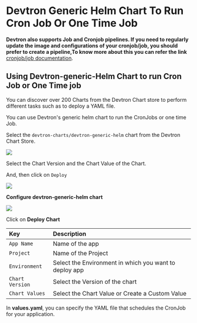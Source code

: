 # Devtron Generic Helm Chart To Run Cron Job Or One Time Job

**Devtron also supports Job and Cronjob pipelines. If you need to regularly update the image and configurations of your cronjob/job, you should prefer to create a pipeline,To know more about this you can refer the link** [cronjob/job documentation](../creating-application/deployment-template/job-and-cronjob.md).

## Using Devtron-generic-Helm Chart to run Cron Job or One Time job

You can discover over 200 Charts from the Devtron Chart store to perform different tasks such as to deploy a YAML file.

You can use Devtron's generic helm chart to run the CronJobs or one time Job.

Select the `devtron-charts/devtron-generic-helm` chart from the Devtron Chart Store.

![](https://devtron-public-asset.s3.us-east-2.amazonaws.com/images/use-cases/devtron-generic-helm-chart-to-run-cron-job-or-one-time-job/use-case-chart-store.jpg)

Select the Chart Version and the Chart Value of the Chart.

And, then click on `Deploy`

![](https://devtron-public-asset.s3.us-east-2.amazonaws.com/images/use-cases/devtron-generic-helm-chart-to-run-cron-job-or-one-time-job/use-case-deploy-chart.jpg)

**Configure devtron-generic-helm chart**

![](https://devtron-public-asset.s3.us-east-2.amazonaws.com/images/use-cases/devtron-generic-helm-chart-to-run-cron-job-or-one-time-job/gc-4.jpg)

Click on **Deploy Chart**

| Key | Description |
| :--- | :--- |
| `App Name` | Name of the app |
| `Project` | Name of the Project |
| `Environment` | Select the Environment in which you want to deploy app |
| `Chart Version` | Select the Version of the chart |
| `Chart Values` | Select the Chart Value or Create a Custom Value |

In **values.yaml**, you can specify the YAML file that schedules the CronJob for your application.

